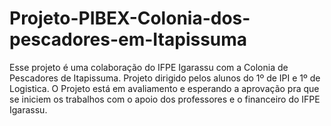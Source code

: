 # Projeto-PIBEX-Colonia-dos-pescadores-em-Itapissuma

 Esse projeto é uma colaboração do IFPE Igarassu com a Colonia de Pescadores de Itapissuma. Projeto dirigido pelos alunos do 1º de IPI e 1º de Logistica. 
O Projeto está em avaliamento e esperando a aprovação pra que se iniciem os trabalhos com o apoio dos professores e o financeiro do IFPE Igarassu.
